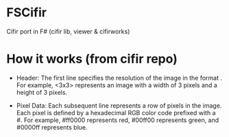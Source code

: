 # FSCifir

Cifir port in F# (cifir lib, viewer & cifirworks)

# How it works (from cifir repo)
- Header: The first line specifies the resolution of the image in the format <widthxheight>. For example, <3x3> represents an image with a width of 3 pixels and a height of 3 pixels.

- Pixel Data: Each subsequent line represents a row of pixels in the image. Each pixel is defined by a hexadecimal RGB color code prefixed with a #. For example, #ff0000 represents red, #00ff00 represents green, and #0000ff represents blue.
